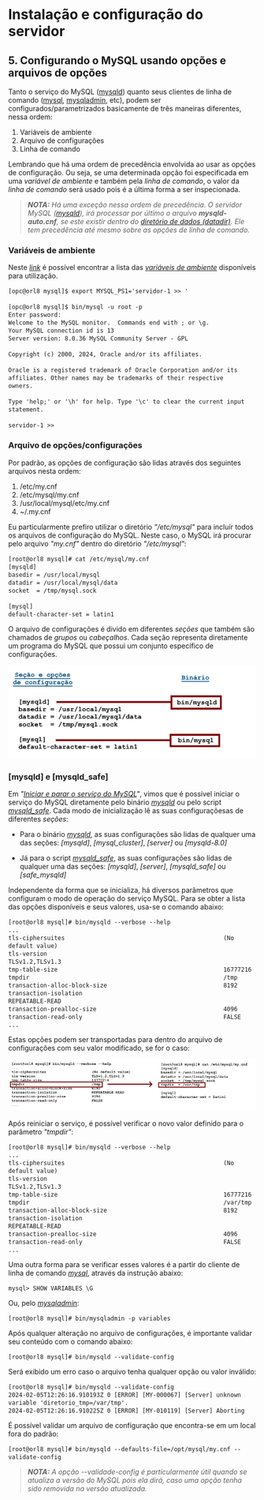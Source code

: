 # Instalação e configuração do servidor

## 5. Configurando o MySQL usando opções e arquivos de opções

Tanto o serviço do MySQL ([mysqld](https://dev.mysql.com/doc/refman/8.0/en/mysqld.html)) quanto seus clientes de linha de comando ([mysql](https://dev.mysql.com/doc/refman/8.0/en/mysql.html), [mysqladmin](https://dev.mysql.com/doc/refman/8.0/en/mysqladmin.html), etc), podem ser configurados/parametrizados basicamente de três maneiras diferentes, nessa ordem:

1. Variáveis de ambiente
2. Arquivo de configurações
3. Linha de comando

Lembrando que há uma ordem de precedência envolvida ao usar as opções de configuração. Ou seja, se uma determinada opção foi especificada em uma _variável de ambiente_ e também pela _linha de comando_, o valor da _linha de comando_ será usado pois é a última forma a ser inspecionada.

>_**__NOTA:__** Há uma exceção nessa ordem de precedência. O servidor MySQL ([mysqld](https://dev.mysql.com/doc/refman/8.0/en/mysqld.html)), irá processar por último o arquivo **mysqld-auto.cnf**, se este existir dentro do [diretório de dados (datadir)](https://dev.mysql.com/doc/refman/8.0/en/data-directory.html). Ele tem precedência até mesmo sobre as opções de linha de comando._

### Variáveis de ambiente

Neste _[link](https://dev.mysql.com/doc/refman/8.0/en/environment-variables.html)_ é possível encontrar a lista das _[variáveis de ambiente](https://dev.mysql.com/doc/refman/8.0/en/environment-variables.html)_ disponíveis para utilização.

```
[opc@orl8 mysql]$ export MYSQL_PS1='servidor-1 >> '

[opc@orl8 mysql]$ bin/mysql -u root -p
Enter password:
Welcome to the MySQL monitor.  Commands end with ; or \g.
Your MySQL connection id is 13
Server version: 8.0.36 MySQL Community Server - GPL

Copyright (c) 2000, 2024, Oracle and/or its affiliates.

Oracle is a registered trademark of Oracle Corporation and/or its
affiliates. Other names may be trademarks of their respective
owners.

Type 'help;' or '\h' for help. Type '\c' to clear the current input statement.

servidor-1 >>
```

### Arquivo de opções/configurações

Por padrão, as opções de configuração são lidas através dos seguintes arquivos nesta ordem:

1. /etc/my.cnf
2. /etc/mysql/my.cnf
3. /usr/local/mysql/etc/my.cnf
4. ~/.my.cnf

Eu particularmente prefiro utilizar o diretório _"/etc/mysql"_ para incluír todos os arquivos de configuração do MySQL. Neste caso, o MySQL irá procurar pelo arquivo _"my.cnf"_ dentro do diretório _"/etc/mysql"_:

```
[root@orl8 mysql]# cat /etc/mysql/my.cnf
[mysqld]
basedir = /usr/local/mysql
datadir = /usr/local/mysql/data
socket  = /tmp/mysql.sock

[mysql]
default-character-set = latin1
```

O arquivo de configurações é divido em diferentes _seções_ que também são chamados de _grupos_ ou _cabeçalhos_. Cada seção representa diretamente um programa do MySQL que possui um conjunto específico de configurações.

![alt_text](/imgs/mysql-configfile-1.png "Arquivo de configuração - 1")

### \[mysqld\] e \[mysqld_safe\]

Em _"[Iniciar e parar o serviço do MySQL](/start-and-stop-mysql.md)"_, vimos que é possível iniciar o serviço do MySQL diretamente pelo binário _[mysqld](https://dev.mysql.com/doc/refman/8.0/en/mysqld.html)_ ou pelo script _[mysqld_safe](https://dev.mysql.com/doc/refman/8.0/en/mysqld-safe.html)_. Cada modo de inicialização lê as suas configuraçõesas de diferentes _seções_:

- Para o binário _[mysqld](https://dev.mysql.com/doc/refman/8.0/en/mysqld.html)_, as suas configurações são lidas de qualquer uma das seções: _\[mysqld\]_, _\[mysql\_cluster\]_, _\[server\]_ ou _\[mysqld-8.0\]_

- Já para o script _[mysqld_safe](https://dev.mysql.com/doc/refman/8.0/en/mysqld-safe.html)_, as suas configurações são lidas de qualquer uma das seções: _\[mysqld\]_, _\[server\]_, _\[mysqld\_safe\]_ ou _\[safe\_mysqld\]_

Independente da forma que se inicializa, há diversos parâmetros que configuram o modo de operação do serviço MySQL. Para se obter a lista das opções disponíveis e seus valores, usa-se o comando abaixo:

```
[root@orl8 mysql]# bin/mysqld --verbose --help
...
tls-ciphersuites                                             (No default value)
tls-version                                                  TLSv1.2,TLSv1.3
tmp-table-size                                               16777216
tmpdir                                                       /tmp
transaction-alloc-block-size                                 8192
transaction-isolation                                        REPEATABLE-READ
transaction-prealloc-size                                    4096
transaction-read-only                                        FALSE
...
```

Estas opções podem ser transportadas para dentro do arquivo de configurações com seu valor modificado, se for o caso:

![alt_text](/imgs/mysql-configfile-2.png "Arquivo de configuração - 2")

Após reiniciar o serviço, é possível verificar o novo valor definido para o parâmetro _"tmpdir"_:

```
[root@orl8 mysql]# bin/mysqld --verbose --help
...
tls-ciphersuites                                             (No default value)
tls-version                                                  TLSv1.2,TLSv1.3
tmp-table-size                                               16777216
tmpdir                                                       /var/tmp
transaction-alloc-block-size                                 8192
transaction-isolation                                        REPEATABLE-READ
transaction-prealloc-size                                    4096
transaction-read-only                                        FALSE
...
```

Uma outra forma para se verificar esses valores é a partir do cliente de linha de comando _[mysql](https://dev.mysql.com/doc/refman/8.0/en/mysql.html)_, através da instrução abaixo:

```
mysql> SHOW VARIABLES \G
```

Ou, pelo _[mysqladmin](https://dev.mysql.com/doc/refman/8.0/en/mysqladmin.html)_:

```
[root@orl8 mysql]# bin/mysqladmin -p variables
```

Após qualquer alteração no arquivo de configurações, é importante validar seu conteúdo com o comando abaixo:

```
[root@orl8 mysql]# bin/mysqld --validate-config
```

Será exibido um erro caso o arquivo tenha qualquer opção ou valor inválido:

```
[root@orl8 mysql]# bin/mysqld --validate-config
2024-02-05T12:26:16.910193Z 0 [ERROR] [MY-000067] [Server] unknown variable 'diretorio_tmp=/var/tmp'.
2024-02-05T12:26:16.910225Z 0 [ERROR] [MY-010119] [Server] Aborting
```

É possível validar um arquivo de configuração que encontra-se em um local fora do padrão:

```
[root@orl8 mysql]# bin/mysqld --defaults-file=/opt/mysql/my.cnf --validate-config
```

>_**__NOTA:__** A opção --validade-config é particularmente útil quando se atualiza a versão do MySQL pois ela dirá, caso uma opção tenha sido removida na versão atualizada._